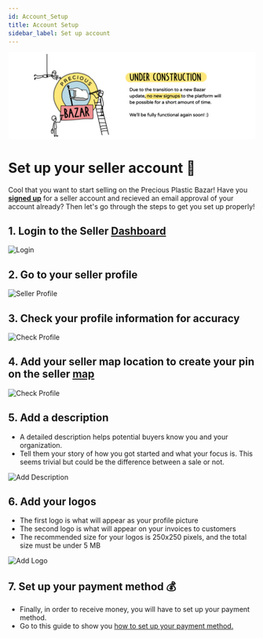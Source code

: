 ```yaml
---
id: Account_Setup
title: Account Setup
sidebar_label: Set up account
---
```


<style>
:root {
  --highlight: #f7b77b;
  --hover: #f7b77b;
}
</style>

![Under Construction](../assets/Business/Under%20construction-white.png)


# Set up your seller account 👐
Cool that you want to start selling on the Precious Plastic Bazar! Have you **[signed up](https://bazar.preciousplastic.com/index.php?dispatch=companies.apply_for_vendor)** for a seller account and recieved an email approval of your account already? Then let's go through the steps to get you set up properly!

## 1. Login to the Seller [Dashboard](https://bazar.preciousplastic.com/vendor.php?dispatch=auth.login_form&return_url=vendor.php)

![Login](../assets/Business/login.png)


## 2. Go to your seller profile

![Seller Profile](../assets/gif/seller_profile.gif)


## 3. Check your profile information for accuracy

![Check Profile](../assets/Business/check_profile.png)

## 4. Add your seller map location to create your pin on the seller [map](https://bazar.preciousplastic.com/index.php?dispatch=companies.catalog)

![Check Profile](../assets/gif/seller_map.gif)


## 5. Add a description
- A detailed description helps potential buyers know you and your organization.
- Tell them your story of how you got started and what your focus is. This seems trivial but could be the difference between a sale or not.

![Add Description](../assets/gif/Description.gif)


## 6. Add your logos
- The first logo is what will appear as your profile picture
- The second logo is what will appear on your invoices to customers
- The recommended size for your logos is 250x250 pixels, and the total size must be under 5 MB

![Add Logo](../assets/gif/add_logo.gif)


## 7. Set up your payment method 💰
- Finally, in order to receive money, you will have to set up your payment method.
- Go to this guide to show you [how to set up your payment method.](https://community.preciousplastic.com/academy/business/Connect_Stripe)
